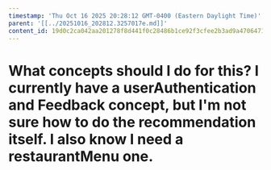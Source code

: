 ```yaml
---
timestamp: 'Thu Oct 16 2025 20:28:12 GMT-0400 (Eastern Daylight Time)'
parent: '[[../20251016_202812.3257017e.md]]'
content_id: 19d0c2ca042aa201278f8d441f0c28486b1ce92f3cfee2b3ad9a4706471d9550
---
```


# What concepts should I do for this? I currently have a userAuthentication and Feedback concept, but I'm not sure how to do the recommendation itself. I also know I need a restaurantMenu one.
